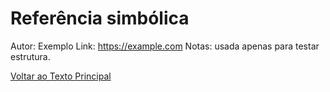 # Referência simbólica
Autor: Exemplo
Link: https://example.com
Notas: usada apenas para testar estrutura.

[Voltar ao Texto Principal](../index.md)
